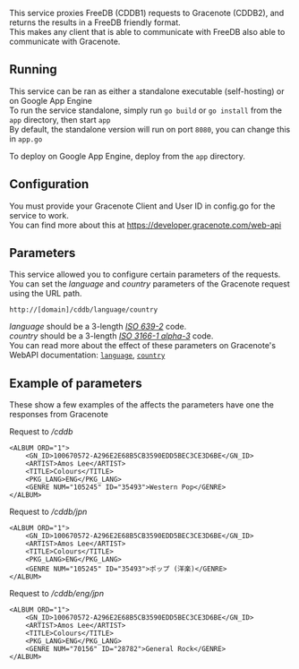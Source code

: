 This service proxies FreeDB (CDDB1) requests to Gracenote (CDDB2), and returns the results in a FreeDB friendly format.  
This makes any client that is able to communicate with FreeDB also able to communicate with Gracenote.

## Running
This service can be ran as either a standalone executable (self-hosting) or on Google App Engine  
To run the service standalone, simply run `go build` or `go install` from the `app` directory, then start `app`  
By default, the standalone version will run on port `8080`, you can change this in `app.go`

To deploy on Google App Engine, deploy from the `app` directory.

## Configuration

You must provide your Gracenote Client and User ID in config.go for the service to work.  
You can find more about this at https://developer.gracenote.com/web-api

## Parameters

This service allowed you to configure certain parameters of the requests.  
You can set the *language* and *country* parameters of the Gracenote request using the URL path.

`http://[domain]/cddb/language/country`

*language* should be a 3-length [*ISO 639-2*](https://en.wikipedia.org/wiki/List_of_ISO_639-2_codes) code.  
*country* should be a 3-length [*ISO 3166-1 alpha-3*](https://en.wikipedia.org/wiki/ISO_3166-1_alpha-3#Current_codes) code.  
You can read more about the effect of these parameters on Gracenote's WebAPI documentation: [`language`](https://developer.gracenote.com/sites/default/files/web/webapi/Content/music-web-api/Setting%20the%20Language%20Preference.html), [`country`](https://developer.gracenote.com/sites/default/files/web/webapi/Content/music-web-api/Specifying%20a%20Country%20Specific.html)


## Example of parameters

These show a few examples of the affects the parameters have one the responses from Gracenote

Request to */cddb*
```
<ALBUM ORD="1">
	<GN_ID>100670572-A296E2E68B5CB3590EDD5BEC3CE3D6BE</GN_ID>
	<ARTIST>Amos Lee</ARTIST>
	<TITLE>Colours</TITLE>
	<PKG_LANG>ENG</PKG_LANG>
	<GENRE NUM="105245" ID="35493">Western Pop</GENRE>
</ALBUM>
```

Request to */cddb/jpn*
```
<ALBUM ORD="1">
	<GN_ID>100670572-A296E2E68B5CB3590EDD5BEC3CE3D6BE</GN_ID>
	<ARTIST>Amos Lee</ARTIST>
	<TITLE>Colours</TITLE>
	<PKG_LANG>ENG</PKG_LANG>
	<GENRE NUM="105245" ID="35493">ポップ (洋楽)</GENRE>
</ALBUM>
```

Request to */cddb/eng/jpn*
```
<ALBUM ORD="1">
	<GN_ID>100670572-A296E2E68B5CB3590EDD5BEC3CE3D6BE</GN_ID>
	<ARTIST>Amos Lee</ARTIST>
	<TITLE>Colours</TITLE>
	<PKG_LANG>ENG</PKG_LANG>
	<GENRE NUM="70156" ID="28782">General Rock</GENRE>
</ALBUM>
```